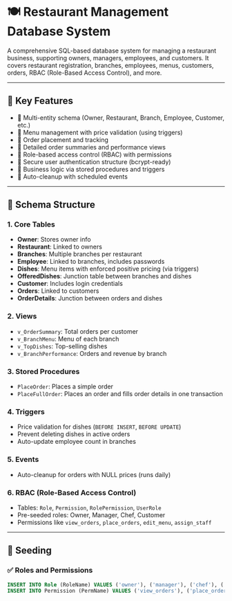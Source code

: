 # 🍽️ Restaurant Management Database System

A comprehensive SQL-based database system for managing a restaurant business, supporting owners, managers, employees, and customers. It covers restaurant registration, branches, employees, menus, customers, orders, RBAC (Role-Based Access Control), and more.

---

## 📌 Key Features

- 📂 Multi-entity schema (Owner, Restaurant, Branch, Employee, Customer, etc.)
- 🍛 Menu management with price validation (using triggers)
- 🛒 Order placement and tracking
- 🧾 Detailed order summaries and performance views
- 🛑 Role-based access control (RBAC) with permissions
- 🔐 Secure user authentication structure (bcrypt-ready)
- 🧠 Business logic via stored procedures and triggers
- 🧹 Auto-cleanup with scheduled events

---

## 🧱 Schema Structure

### 1. Core Tables
- **Owner**: Stores owner info
- **Restaurant**: Linked to owners
- **Branches**: Multiple branches per restaurant
- **Employee**: Linked to branches, includes passwords
- **Dishes**: Menu items with enforced positive pricing (via triggers)
- **OfferedDishes**: Junction table between branches and dishes
- **Customer**: Includes login credentials
- **Orders**: Linked to customers
- **OrderDetails**: Junction between orders and dishes

### 2. Views
- `v_OrderSummary`: Total orders per customer
- `v_BranchMenu`: Menu of each branch
- `v_TopDishes`: Top-selling dishes
- `v_BranchPerformance`: Orders and revenue by branch

### 3. Stored Procedures
- `PlaceOrder`: Places a simple order
- `PlaceFullOrder`: Places an order and fills order details in one transaction

### 4. Triggers
- Price validation for dishes (`BEFORE INSERT`, `BEFORE UPDATE`)
- Prevent deleting dishes in active orders
- Auto-update employee count in branches

### 5. Events
- Auto-cleanup for orders with NULL prices (runs daily)

### 6. RBAC (Role-Based Access Control)
- Tables: `Role`, `Permission`, `RolePermission`, `UserRole`
- Pre-seeded roles: Owner, Manager, Chef, Customer
- Permissions like `view_orders`, `place_orders`, `edit_menu`, `assign_staff`

---

## 🧪 Seeding

### ✅ Roles and Permissions
```sql
INSERT INTO Role (RoleName) VALUES ('owner'), ('manager'), ('chef'), ('customer');
INSERT INTO Permission (PermName) VALUES ('view_orders'), ('place_orders'), ('edit_menu'), ('assign_staff');
